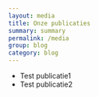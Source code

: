 ```yaml
---
layout: media
title: Onze publicaties
summary: summary
permalink: /media
group: blog
category: blog
---
```


- Test publicatie1
- Test publicatie2
